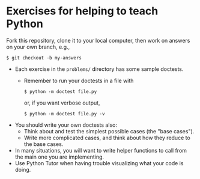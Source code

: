 # Exercises for helping to teach Python

Fork this repository, clone it to your local computer, then work on answers on your own branch, e.g.,

```console
$ git checkout -b my-answers
```

- Each exercise in the `problems/` directory has some sample doctests.
    - Remember to run your doctests in a file with

      ```console
      $ python -m doctest file.py
      ```

      or, if you want verbose output,

      ```console
      $ python -m doctest file.py -v
      ```
- You should write your own doctests also:
    - Think about and test the simplest possible cases (the "base cases").
    - Write more complicated cases, and think about how they reduce
      to the base cases.
- In many situations, you will want to write helper functions to call from the
  main one you are implementing.
- Use Python Tutor when having trouble visualizing what your code is doing.
